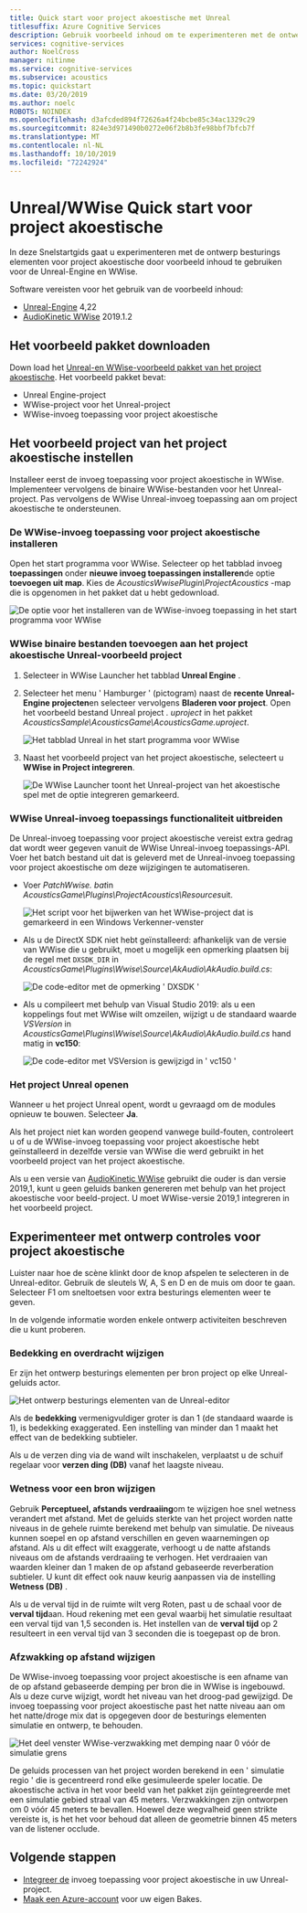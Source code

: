 ```yaml
---
title: Quick start voor project akoestische met Unreal
titlesuffix: Azure Cognitive Services
description: Gebruik voorbeeld inhoud om te experimenteren met de ontwerp besturings elementen voor project akoestische in Unreal en WWise, en implementeer het op Windows Desktop.
services: cognitive-services
author: NoelCross
manager: nitinme
ms.service: cognitive-services
ms.subservice: acoustics
ms.topic: quickstart
ms.date: 03/20/2019
ms.author: noelc
ROBOTS: NOINDEX
ms.openlocfilehash: d3afcded894f72626a4f24bcbe85c34ac1329c29
ms.sourcegitcommit: 824e3d971490b0272e06f2b8b3fe98bbf7bfcb7f
ms.translationtype: MT
ms.contentlocale: nl-NL
ms.lasthandoff: 10/10/2019
ms.locfileid: "72242924"
---
```

# <a name="project-acoustics-unrealwwise-quickstart"></a>Unreal/WWise Quick start voor project akoestische
In deze Snelstartgids gaat u experimenteren met de ontwerp besturings elementen voor project akoestische door voorbeeld inhoud te gebruiken voor de Unreal-Engine en WWise.

Software vereisten voor het gebruik van de voorbeeld inhoud:
* [Unreal-Engine](https://www.unrealengine.com/) 4,22
* [AudioKinetic WWise](https://www.audiokinetic.com/products/wwise/) 2019.1.2

## <a name="download-the-sample-package"></a>Het voorbeeld pakket downloaden
Down load het [Unreal-en WWise-voorbeeld pakket van het project akoestische](https://www.microsoft.com/download/details.aspx?id=58090). Het voorbeeld pakket bevat:
- Unreal Engine-project
- WWise-project voor het Unreal-project
- WWise-invoeg toepassing voor project akoestische

## <a name="set-up-the-project-acoustics-sample-project"></a>Het voorbeeld project van het project akoestische instellen
Installeer eerst de invoeg toepassing voor project akoestische in WWise. Implementeer vervolgens de binaire WWise-bestanden voor het Unreal-project. Pas vervolgens de WWise Unreal-invoeg toepassing aan om project akoestische te ondersteunen.

### <a name="install-the-project-acoustics-wwise-plug-in"></a>De WWise-invoeg toepassing voor project akoestische installeren
Open het start programma voor WWise. Selecteer op het tabblad invoeg **toepassingen** onder **nieuwe invoeg toepassingen installeren**de optie **toevoegen uit map**. Kies de *AcousticsWwisePlugin\ProjectAcoustics* -map die is opgenomen in het pakket dat u hebt gedownload.

![De optie voor het installeren van de WWise-invoeg toepassing in het start programma voor WWise](media/wwise-install-new-plugin.png)

### <a name="add-wwise-binaries-to-the-project-acoustics-unreal-sample-project"></a>WWise binaire bestanden toevoegen aan het project akoestische Unreal-voorbeeld project
1. Selecteer in WWise Launcher het tabblad **Unreal Engine** . 
1. Selecteer het menu ' Hamburger ' (pictogram) naast de **recente Unreal-Engine projecten**en selecteer vervolgens **Bladeren voor project**. Open het voorbeeld bestand Unreal project *. uproject* in het pakket *AcousticsSample\AcousticsGame\AcousticsGame.uproject*.

   ![Het tabblad Unreal in het start programma voor WWise](media/wwise-unreal-tab.png)

3. Naast het voorbeeld project van het project akoestische, selecteert u **WWise in Project integreren**.

   ![De WWise Launcher toont het Unreal-project van het akoestische spel met de optie integreren gemarkeerd.](media/wwise-acoustics-game-project.png)

### <a name="extend-wwise-unreal-plug-in-functionality"></a>WWise Unreal-invoeg toepassings functionaliteit uitbreiden
De Unreal-invoeg toepassing voor project akoestische vereist extra gedrag dat wordt weer gegeven vanuit de WWise Unreal-invoeg toepassings-API. Voer het batch bestand uit dat is geleverd met de Unreal-invoeg toepassing voor project akoestische om deze wijzigingen te automatiseren.
* Voer *PatchWwise. bat*in *AcousticsGame\Plugins\ProjectAcoustics\Resources*uit.

    ![Het script voor het bijwerken van het WWise-project dat is gemarkeerd in een Windows Verkenner-venster](media/patch-wwise-script.png)

* Als u de DirectX SDK niet hebt geïnstalleerd: afhankelijk van de versie van WWise die u gebruikt, moet u mogelijk een opmerking plaatsen bij de regel met `DXSDK_DIR` in *AcousticsGame\Plugins\Wwise\Source\AkAudio\AkAudio.build.cs*:

    ![De code-editor met de opmerking ' DXSDK '](media/directx-sdk-comment.png)

* Als u compileert met behulp van Visual Studio 2019: als u een koppelings fout met WWise wilt omzeilen, wijzigt u de standaard waarde *VSVersion* in *AcousticsGame\Plugins\Wwise\Source\AkAudio\AkAudio.build.cs* hand matig in **vc150**:

    ![De code-editor met VSVersion is gewijzigd in ' vc150 '](media/vsversion-comment.png)

### <a name="open-the-unreal-project"></a>Het project Unreal openen 
Wanneer u het project Unreal opent, wordt u gevraagd om de modules opnieuw te bouwen. Selecteer **Ja**.

Als het project niet kan worden geopend vanwege build-fouten, controleert u of u de WWise-invoeg toepassing voor project akoestische hebt geïnstalleerd in dezelfde versie van WWise die werd gebruikt in het voorbeeld project van het project akoestische.

Als u een versie van [AudioKinetic WWise](https://www.audiokinetic.com/products/wwise/) gebruikt die ouder is dan versie 2019,1, kunt u geen geluids banken genereren met behulp van het project akoestische voor beeld-project. U moet WWise-versie 2019,1 integreren in het voorbeeld project.

## <a name="experiment-with-project-acoustics-design-controls"></a>Experimenteer met ontwerp controles voor project akoestische
Luister naar hoe de scène klinkt door de knop afspelen te selecteren in de Unreal-editor. Gebruik de sleutels W, A, S en D en de muis om door te gaan. Selecteer F1 om sneltoetsen voor extra besturings elementen weer te geven.

In de volgende informatie worden enkele ontwerp activiteiten beschreven die u kunt proberen.

### <a name="modify-occlusion-and-transmission"></a>Bedekking en overdracht wijzigen
Er zijn het ontwerp besturings elementen per bron project op elke Unreal-geluids actor.

![Het ontwerp besturings elementen van de Unreal-editor](media/demo-scene-sound-source-design-controls.png)

Als de **bedekking** vermenigvuldiger groter is dan 1 (de standaard waarde is 1), is bedekking exaggerated. Een instelling van minder dan 1 maakt het effect van de bedekking subtieler.

Als u de verzen ding via de wand wilt inschakelen, verplaatst u de schuif regelaar voor **verzen ding (DB)** vanaf het laagste niveau.

### <a name="modify-wetness-for-a-source"></a>Wetness voor een bron wijzigen
Gebruik **Perceptueel, afstands verdraaiing**om te wijzigen hoe snel wetness verandert met afstand. Met de geluids sterkte van het project worden natte niveaus in de gehele ruimte berekend met behulp van simulatie. De niveaus kunnen soepel en op afstand verschillen en geven waarnemingen op afstand. Als u dit effect wilt exaggerate, verhoogt u de natte afstands niveaus om de afstands verdraaiing te verhogen. Het verdraaien van waarden kleiner dan 1 maken de op afstand gebaseerde reverberation subtieler. U kunt dit effect ook nauw keurig aanpassen via de instelling **Wetness (DB)** .

Als u de verval tijd in de ruimte wilt verg Roten, past u de schaal voor de **verval tijd**aan. Houd rekening met een geval waarbij het simulatie resultaat een verval tijd van 1,5 seconden is. Het instellen van de **verval tijd** op 2 resulteert in een verval tijd van 3 seconden die is toegepast op de bron.

### <a name="modify-distance-based-attenuation"></a>Afzwakking op afstand wijzigen
De WWise-invoeg toepassing voor project akoestische is een afname van de op afstand gebaseerde demping per bron die in WWise is ingebouwd. Als u deze curve wijzigt, wordt het niveau van het droog-pad gewijzigd. De invoeg toepassing voor project akoestische past het natte niveau aan om het natte/droge mix dat is opgegeven door de besturings elementen simulatie en ontwerp, te behouden.

![Het deel venster WWise-verzwakking met demping naar 0 vóór de simulatie grens](media/demo-sounds-attenuation.png)

De geluids processen van het project worden berekend in een ' simulatie regio ' die is gecentreerd rond elke gesimuleerde speler locatie. De akoestische activa in het voor beeld van het pakket zijn geïntegreerde met een simulatie gebied straal van 45 meters. Verzwakkingen zijn ontworpen om 0 vóór 45 meters te bevallen. Hoewel deze wegvalheid geen strikte vereiste is, is het het voor behoud dat alleen de geometrie binnen 45 meters van de listener occlude.

## <a name="next-steps"></a>Volgende stappen
* [Integreer de](unreal-integration.md) invoeg toepassing voor project akoestische in uw Unreal-project.
* [Maak een Azure-account](create-azure-account.md) voor uw eigen Bakes.
